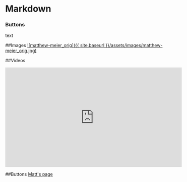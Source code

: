 # Markdown


### Buttons

text

##Images
[![matthew-meier_orig]({{ site.baseurl }}/assets/images/matthew-meier_orig.jpg)](www.google.com)

##Videos
<iframe width="560" height="315" src="https://www.youtube.com/embed/ww87Thd4YdA" frameborder="0" allow="autoplay; encrypted-media" allowfullscreen></iframe>

##Buttons
[Matt's page](http://etal.joewheaton.org/matt-meier.html)